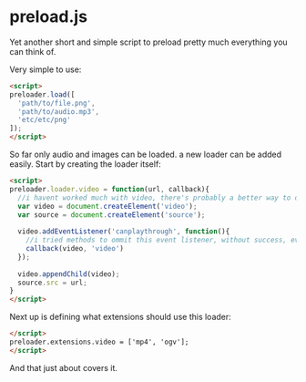 # preload.js
Yet another short and simple script to preload pretty much everything you can think of.

Very simple to use:

```html
<script>
preloader.load([
  'path/to/file.png',
  'path/to/audio.mp3',
  'etc/etc/png'
]);
</script>
```

So far only audio and images can be loaded. a new loader can be added easily.
Start by creating the loader itself:
```html
<script>
preloader.loader.video = function(url, callback){
  //i havent worked much with video, there's probably a better way to do this.
  var video = document.createElement('video');
  var source = document.createElement('source');
  
  video.addEventListener('canplaythrough', function(){
    //i tried methods to ommit this event listener, without success, every loader must have an event listener to execute the callback
    callback(video, 'video')
  });
  
  video.appendChild(video);
  source.src = url;
}
</script>
```

Next up is defining what extensions should use this loader:
```html
</script>
preloader.extensions.video = ['mp4', 'ogv'];
</script>
```

And that just about covers it.
